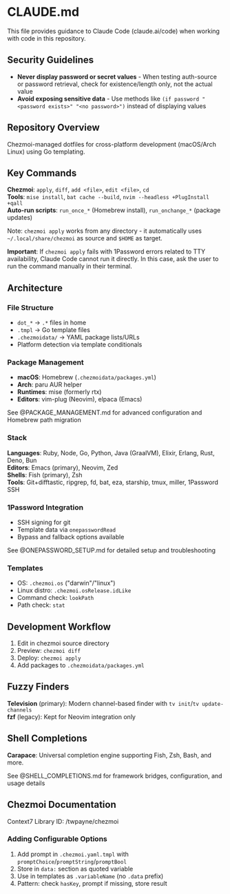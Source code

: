 # CLAUDE.md

This file provides guidance to Claude Code (claude.ai/code) when working with code in this repository.

## Security Guidelines

- **Never display password or secret values** - When testing auth-source or password retrieval, check for existence/length only, not the actual value
- **Avoid exposing sensitive data** - Use methods like `(if password "<password exists>" "<no password>")` instead of displaying values

## Repository Overview

Chezmoi-managed dotfiles for cross-platform development (macOS/Arch Linux) using Go templating.

## Key Commands

**Chezmoi**: `apply`, `diff`, `add <file>`, `edit <file>`, `cd`  
**Tools**: `mise install`, `bat cache --build`, `nvim --headless +PlugInstall +qall`  
**Auto-run scripts**: `run_once_*` (Homebrew install), `run_onchange_*` (package updates)

Note: `chezmoi apply` works from any directory - it automatically uses `~/.local/share/chezmoi` as source and `$HOME` as target.

**Important**: If `chezmoi apply` fails with 1Password errors related to TTY availability, Claude Code cannot run it directly. In this case, ask the user to run the command manually in their terminal.

## Architecture

### File Structure
- `dot_*` → `.*` files in home
- `.tmpl` → Go template files
- `.chezmoidata/` → YAML package lists/URLs
- Platform detection via template conditionals

### Package Management
- **macOS**: Homebrew (`.chezmoidata/packages.yml`)
- **Arch**: paru AUR helper
- **Runtimes**: mise (formerly rtx)
- **Editors**: vim-plug (Neovim), elpaca (Emacs)

See @PACKAGE_MANAGEMENT.md for advanced configuration and Homebrew path migration

### Stack
**Languages**: Ruby, Node, Go, Python, Java (GraalVM), Elixir, Erlang, Rust, Deno, Bun  
**Editors**: Emacs (primary), Neovim, Zed  
**Shells**: Fish (primary), Zsh  
**Tools**: Git+difftastic, ripgrep, fd, bat, eza, starship, tmux, miller, 1Password SSH

### 1Password Integration
- SSH signing for git
- Template data via `onepasswordRead`
- Bypass and fallback options available

See @ONEPASSWORD_SETUP.md for detailed setup and troubleshooting

### Templates
- OS: `.chezmoi.os` ("darwin"/"linux")
- Linux distro: `.chezmoi.osRelease.idLike`
- Command check: `lookPath`
- Path check: `stat`

## Development Workflow

1. Edit in chezmoi source directory
2. Preview: `chezmoi diff`
3. Deploy: `chezmoi apply`
4. Add packages to `.chezmoidata/packages.yml`

## Fuzzy Finders

**Television** (primary): Modern channel-based finder with `tv init`/`tv update-channels`  
**fzf** (legacy): Kept for Neovim integration only

## Shell Completions

**Carapace**: Universal completion engine supporting Fish, Zsh, Bash, and more.

See @SHELL_COMPLETIONS.md for framework bridges, configuration, and usage details

## Chezmoi Documentation
Context7 Library ID: /twpayne/chezmoi

### Adding Configurable Options
1. Add prompt in `.chezmoi.yaml.tmpl` with `promptChoice`/`promptString`/`promptBool`
2. Store in `data:` section as quoted variable
3. Use in templates as `.variableName` (no `.data` prefix)
4. Pattern: check `hasKey`, prompt if missing, store result